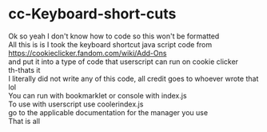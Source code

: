 # cc-Keyboard-short-cuts
Ok so yeah I don't know how to code so this won't be formatted <br>
All this is is I took the keyboard shortcut java script code from https://cookieclicker.fandom.com/wiki/Add-Ons <br>
and put it into a type of code that userscript can run on cookie clicker<br>
th-thats it <br>
I literally did not write any of this code, all credit goes to whoever wrote that lol <br>
You can run with bookmarklet or console with index.js <br>
To use with userscript use coolerindex.js <br> 
go to the applicable documentation for the manager you use <br>
That is all
